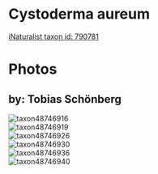 
Cystoderma aureum
=================
  
[iNaturalist taxon id: 790781](https://www.inaturalist.org/taxa/790781)
# Photos

## by: Tobias Schönberg
  
![taxon48746916](https://inaturalist-open-data.s3.amazonaws.com/photos/52752022/medium.jpeg)  
![taxon48746919](https://inaturalist-open-data.s3.amazonaws.com/photos/52752025/medium.jpeg)  
![taxon48746926](https://inaturalist-open-data.s3.amazonaws.com/photos/52752030/medium.jpeg)  
![taxon48746930](https://inaturalist-open-data.s3.amazonaws.com/photos/52752035/medium.jpeg)  
![taxon48746936](https://inaturalist-open-data.s3.amazonaws.com/photos/52752037/medium.jpeg)  
![taxon48746940](https://inaturalist-open-data.s3.amazonaws.com/photos/52752042/medium.jpeg)